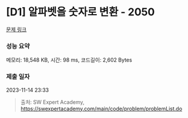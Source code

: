 # [D1] 알파벳을 숫자로 변환 - 2050 

[문제 링크](https://swexpertacademy.com/main/code/problem/problemDetail.do?contestProbId=AV5QLGxKAzQDFAUq) 

### 성능 요약

메모리: 18,548 KB, 시간: 98 ms, 코드길이: 2,602 Bytes

### 제출 일자

2023-11-14 23:33



> 출처: SW Expert Academy, https://swexpertacademy.com/main/code/problem/problemList.do